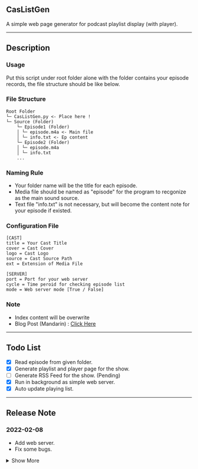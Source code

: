 ## CasListGen

A simple web page generator for podcast playlist display (with player).
  
---
  
## Description
  
### Usage
Put this script under root folder alone with the folder contains your episode records, the file structure should be like below.
  
### File Structure
```
Root Folder
└─ CasListGen.py <- Place here !
└─ Source (Folder)
	└─ Episode1 (Folder)
	│ └─ episode.m4a <- Main file
	│ └─ info.txt <- Ep content
	└─ Episode2 (Folder)
	│ └─ episode.m4a
	│ └─ info.txt
	...
```
  
### Naming Rule
- Your folder name will be the title for each episode.
- Media file should be named as "episode" for the program to recgonize as the main sound source.
- Text file "info.txt" is not necessary, but will become the content note for your episode if existed.
  
### Configuration File
```
[CAST]
title = Your Cast Title
cover = Cast Cover
logo = Cast Logo
source = Cast Source Path
ext = Extension of Media File

[SERVER]
port = Port for your web server
cycle = Time peroid for checking episode list
mode = Web server mode [True / False]
```
  
### Note
- Index content will be overwrite  
- Blog Post (Mandarin) : [Click Here](https://mercuryagar.wordpress.com/2022/01/28/%e7%ad%86%e8%a8%98-%e9%83%bd%e5%81%9a%e4%ba%86%e9%82%84%e5%9c%a8%e6%87%b6-%e8%a9%a6%e5%af%ab-podcast-%e5%b1%95%e7%a4%ba%e7%b6%b2%e9%a0%81%e7%94%9f%e6%88%90%e5%99%a8/)
  
---
  
## Todo List
- [x] Read episode from given folder.
- [x] Generate playlist and player page for the show.
- [ ] Generate RSS Feed for the show. (Pending)
- [x] Run in background as simple web server.
- [x] Auto update playing list.
  
---
  
## Release Note
  
### 2022-02-08
- Add web server.
- Fix some bugs.

<details>
<summary>Show More</summary>
<p>

#### 2022-02-07
- First Release

</p>
</details> 